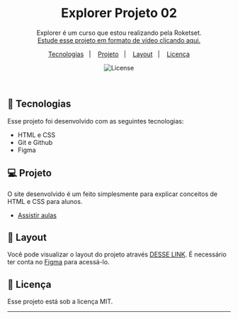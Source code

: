 <h1 align="center"> Explorer Projeto 02 </h1>

<p align="center">
Explorer é um curso que estou realizando pela Roketset. <br/>
<a href="https://app.rocketseat.com.br/classroom/stage-02/group/conhecendo-novos-conceitos-de-html-e-css/lesson/apresentando-o-projeto-02">Estude esse projeto em formato de vídeo clicando aqui.</a>
</p>

<p align="center">
  <a href="#-tecnologias">Tecnologias</a>&nbsp;&nbsp;&nbsp;|&nbsp;&nbsp;&nbsp;
  <a href="#-projeto">Projeto</a>&nbsp;&nbsp;&nbsp;|&nbsp;&nbsp;&nbsp;
  <a href="#-layout">Layout</a>&nbsp;&nbsp;&nbsp;|&nbsp;&nbsp;&nbsp;
  <a href="#memo-licença">Licença</a>
</p>

<p align="center">
  <img alt="License" src="https://img.shields.io/static/v1?label=license&message=MIT&color=49AA26&labelColor=000000">
</p>

<br>

## 🚀 Tecnologias

Esse projeto foi desenvolvido com as seguintes tecnologias:

- HTML e CSS
- Git e Github
- Figma

## 💻 Projeto

O site desenvolvido é um feito simplesmente para explicar conceitos de HTML e CSS para alunos.

- [Assistir aulas](https://app.rocketseat.com.br/classroom/stage-02/group/conhecendo-novos-conceitos-de-html-e-css/lesson/apresentando-o-projeto-02)

## 🔖 Layout

Você pode visualizar o layout do projeto através [DESSE LINK](https://www.figma.com/design/gVTw3WzlKhOiMLan1GiqLy/Explorer---Projeto-02-(Copy)?node-id=1-5&t=4d8ZsyFpWjT8vCYj-0). É necessário ter conta no [Figma](https://figma.com) para acessá-lo.

## :memo: Licença

Esse projeto está sob a licença MIT.

---
